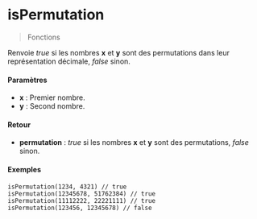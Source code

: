 # isPermutation
> Fonctions

Renvoie *true* si les nombres **x** et **y** sont des permutations dans leur représentation décimale, *false* sinon.

#### Paramètres

- **x** : Premier nombre.
- **y** : Second nombre.

#### Retour

- **permutation** : *true* si les nombres **x** et **y** sont des permutations, *false* sinon.


#### Exemples

```
isPermutation(1234, 4321) // true
isPermutation(12345678, 51762384) // true
isPermutation(11112222, 22221111) // true
isPermutation(123456, 12345678) // false
```